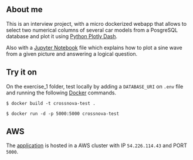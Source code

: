 ## About me

This is an interview project, with a micro dockerized webapp that allows to select two numerical columns of several car models from a PosgreSQL database and plot it using [Python Plotly Dash](https://dash.plotly.com/layout).

Also with a [Jupyter Notebook](https://jupyter.org/) file which explains how to plot a sine wave from a given picture and answering a logical question.

## Try it on

On the exercise_1 folder, test locally by adding a `DATABASE_URI` on `.env` file and running the following [Docker](https://docs.docker.com/) commands.

```console
$ docker build -t crossnova-test .
```

```console
$ docker run -d -p 5000:5000 crossnova-test
```

## AWS 

The [application](http://54.226.114.43:5000/) is hosted in a AWS cluster with IP `54.226.114.43` and PORT `5000`.
